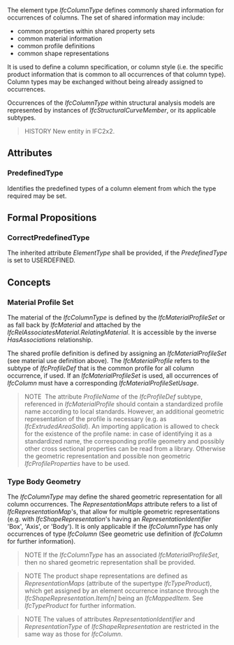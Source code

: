 The element type _IfcColumnType_ defines commonly shared information for occurrences of columns. The set of shared information may include:

* common properties within shared property sets
* common material information
* common profile definitions
* common shape representations


<!-- end of short definition -->

It is used to define a column specification, or column style (i.e. the specific product information that is common to all occurrences of that column type). Column types may be exchanged without being already assigned to occurrences.

Occurrences of the _IfcColumnType_ within structural analysis models are represented by instances of _IfcStructuralCurveMember_, or its applicable subtypes.

> HISTORY New entity in IFC2x2.

## Attributes

### PredefinedType
Identifies the predefined types of a column element from which the type required may be set.

## Formal Propositions

### CorrectPredefinedType
The inherited attribute _ElementType_ shall be provided, if the _PredefinedType_ is set to USERDEFINED.

## Concepts

### Material Profile Set

The material of the _IfcColumnType_ is defined by the _IfcMaterialProfileSet_ or as fall back by _IfcMaterial_ and attached by the _IfcRelAssociatesMaterial_._RelatingMaterial_. It is accessible by the inverse _HasAssociations_ relationship.

The shared profile definition is defined by assigning an _IfcMaterialProfileSet_ (see material use definition above). The _IfcMaterialProfile_ refers to the subtype of _IfcProfileDef_ that is the common profile for all column occurrence, if used. If an _IfcMaterialProfileSet_ is used, all occurrences of _IfcColumn_ must have a corresponding _IfcMaterialProfileSetUsage_.

> NOTE  The attribute _ProfileName_ of the _IfcProfileDef_ subtype, referenced in _IfcMaterialProfile_ should contain a standardized profile name according to local standards. However, an additional geometric representation of the profile is necessary (e.g. as _IfcExtrudedAreaSolid_). An importing application is allowed to check for the existence of the profile name: in case of identifying it as a standardized name, the corresponding profile geometry and possibly other cross sectional properties can be read from a library. Otherwise the geometric representation and possible non geometric _IfcProfileProperties_ have to be used.

### Type Body Geometry

The _IfcColumnType_ may define the shared geometric representation for all column occurrences. The _RepresentationMaps_ attribute refers to a list of _IfcRepresentationMap_'s, that allow for multiple geometric representations (e.g. with _IfcShapeRepresentation_'s having an _RepresentationIdentifier_ 'Box', 'Axis', or 'Body'). It is only applicable if the _IfcColumnType_ has only occurrences of type _IfcColumn_ (See geometric use definition of _IfcColumn_ for further information).

> NOTE If the _IfcColumnType_ has an associated _IfcMaterialProfileSet_, then no shared geometric representation shall be provided.

> NOTE The product shape representations are defined as _RepresentationMaps_ (attribute of the supertype _IfcTypeProduct_), which get assigned by an element occurrence instance through the _IfcShapeRepresentation.Item[n]_ being an _IfcMappedItem_. See _IfcTypeProduct_ for further information.

> NOTE The values of attributes _RepresentationIdentifier_ and _RepresentationType_ of _IfcShapeRepresentation_ are restricted in the same way as those for _IfcColumn_.

